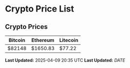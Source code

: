 # Crypto Price List

## Crypto Prices
| Bitcoin | Ethereum | Litecoin |
| ------- | -------- | -------- |
| $82148 | $1650.83 | $77.22 |
**Last Updated:** 2025-04-09 20:35 UTC
**Last Updated:** $DATE$
